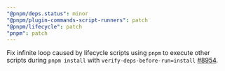```yaml
---
"@pnpm/deps.status": minor
"@pnpm/plugin-commands-script-runners": patch
"@pnpm/lifecycle": patch
"pnpm": patch
---
```


Fix infinite loop caused by lifecycle scripts using `pnpm` to execute other scripts during `pnpm install` with `verify-deps-before-run=install` [#8954](https://github.com/pnpm/pnpm/issues/8954).
